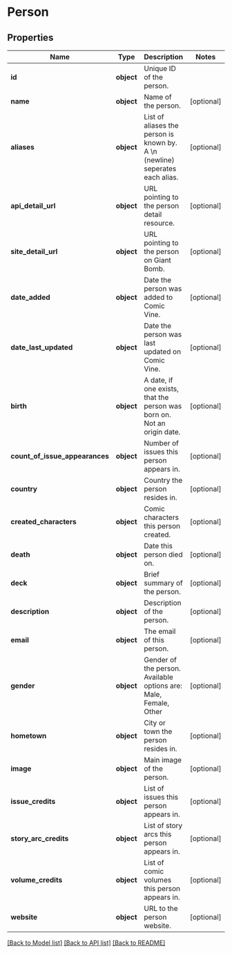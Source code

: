 # Person

## Properties
Name | Type | Description | Notes
------------ | ------------- | ------------- | -------------
**id** | **object** | Unique ID of the person. | 
**name** | **object** | Name of the person. | [optional] 
**aliases** | **object** | List of aliases the person is known by. A \\n (newline) seperates each alias. | [optional] 
**api_detail_url** | **object** | URL pointing to the person detail resource. | [optional] 
**site_detail_url** | **object** | URL pointing to the person on Giant Bomb. | [optional] 
**date_added** | **object** | Date the person was added to Comic Vine. | [optional] 
**date_last_updated** | **object** | Date the person was last updated on Comic Vine. | [optional] 
**birth** | **object** | A date, if one exists, that the person was born on. Not an origin date. | [optional] 
**count_of_issue_appearances** | **object** | Number of issues this person appears in. | [optional] 
**country** | **object** | Country the person resides in. | [optional] 
**created_characters** | **object** | Comic characters this person created. | [optional] 
**death** | **object** | Date this person died on. | [optional] 
**deck** | **object** | Brief summary of the person. | [optional] 
**description** | **object** | Description of the person. | [optional] 
**email** | **object** | The email of this person. | [optional] 
**gender** | **object** | Gender of the person. Available options are: Male, Female, Other | [optional] 
**hometown** | **object** | City or town the person resides in. | [optional] 
**image** | **object** | Main image of the person. | [optional] 
**issue_credits** | **object** | List of issues this person appears in. | [optional] 
**story_arc_credits** | **object** | List of story arcs this person appears in. | [optional] 
**volume_credits** | **object** | List of comic volumes this person appears in. | [optional] 
**website** | **object** | URL to the person website. | [optional] 

[[Back to Model list]](../README.md#documentation-for-models) [[Back to API list]](../README.md#documentation-for-api-endpoints) [[Back to README]](../README.md)


